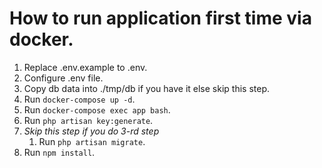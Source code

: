 # How to run application first time via docker.
1. Replace .env.example to .env.
2. Configure .env file.
3. Copy db data into ./tmp/db if you have it else skip this step.
4. Run `docker-compose up -d`.
5. Run `docker-compose exec app bash`.
6. Run `php artisan key:generate`.
7. *Skip this step if you do 3-rd step*
   1. Run `php artisan migrate`.
8. Run `npm install`.
